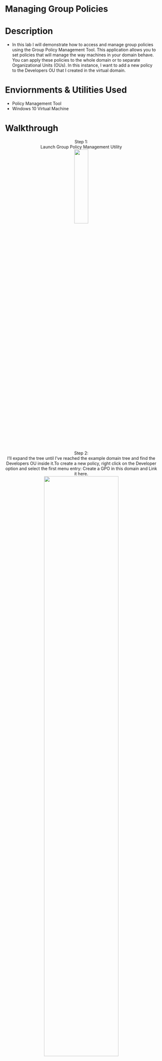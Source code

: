 # Managing Group Policies

# Description
 - In this lab I will demonstrate how to access and manage group policies using the Group Policy Management Tool. This application allows you to set policies that will manage the way machines in your domain behave. You can apply these policies to the whole domain or to separate Organizational Units (OUs). In this instance, I want to add a new policy to the Developers OU that I created in the virtual domain.
   
# Enviornments & Utilities Used
 - Policy Management Tool
 - Windows 10 Virtual Machine

# Walkthrough
<p align="center">
Step 1: <br/>
  Launch Group Policy Management Utility 
  <br/>
  <img src="https://i.imgur.com/AxJSw8l.jpg" height="25%" width="30%"
<br/>
  <br />
  <br/>
  Step 2:
  <br /> 
  I’ll expand the tree until I’ve reached the example domain tree and find the Developers OU inside it.To create a new policy, right click on the Developer option and select the first menu entry: Create a GPO in this domain and Link it here.<br/>
  <img src="https://i.imgur.com/098Na3c.jpg" height="70%" width="70%"
<br />
<br />
<br/>
Step 3:
<br/>
 When you click this option, you will be prompted to set a name for the policy and once you do, the policy will get added to the OU.<br/>
  <img src="https://i.imgur.com/gVgFNuL.jpg" height="60%" width="60%"
  <br/>
  <br />
<br/>
Step 4:
<br/>
I want to set a default wallpaper for the machines in the Developers OU, so we will call our policy "New Wallpaper". Once created, I want to edit the policy, to do this, right-click on the entry and click on the first menu entry “Edit".
 <br/>
  <img src="https://i.imgur.com/clHscZw.jpg" height="80%" width="80%"
  <br/>
  <br />
<br/>
Step 5:
<br/>
Since I want to set the wallpaper, I need to navigate to this setting by going to: <br/> 
[User Configuration > Policies > Administrative Templates > Desktop > Desktop] <br/>
This will open a list of possible settings that I can configure, including the Desktop Wallpaper. <br/> To set the wallpaper, double-click on the "Desktop Wallpaper" entry.
 <br/>
  <img src="https://i.imgur.com/f2PcdIh.jpg" height="80%" width="80%"
  <br/>
  <br />
<br/>
Step 6:
<br/>
The window that opens allows you to set the value of the wallpaper. Click on the “Enabled” button and then enter the file path for the wallpaper.
 <br/>
<img src="https://i.imgur.com/XgBinZL.jpg" height="50%" width="50%"
  <br/>
<br/>
 <br/> In Conclusion:
 <br/>
  That's it! I have just created Alex as a user using the Active Directory tool. From there I could add Alex to a "Group" coinciding with the department Alex belongs to or is currently working with inside of our organization.
